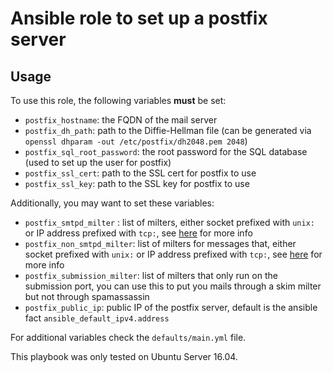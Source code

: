# Ansible role to set up a postfix server
## Usage
To use this role, the following variables **must** be set:
- `postfix_hostname`: the FQDN of the mail server
- `postfix_dh_path`: path to the Diffie-Hellman file (can be generated via `openssl dhparam -out /etc/postfix/dh2048.pem 2048`)
- `postfix_sql_root_password`: the root password for the SQL database (used to set up the user for postfix)
- `postfix_ssl_cert`: path to the SSL cert for postfix to use
- `postfix_ssl_key`: path to the SSL key for postfix to use

Additionally, you may want to set these variables:
- `postfix_smtpd_milter` : list of milters, either socket prefixed with `unix:` or IP address prefixed with `tcp:`, see [here](http://www.postfix.org/postconf.5.html#smtpd_milters) for more info
- `postfix_non_smtpd_milter`: list of milters for messages that, either socket prefixed with `unix:` or IP address prefixed with `tcp:`, see [here](http://www.postfix.org/postconf.5.html#non_smtpd_milters) for more info
- `postfix_submission_milter`: list of milters that only run on the submission port, you can use this to put you mails through a skim milter but not through spamassassin
- `postfix_public_ip`: public IP of the postfix server, default is the ansible fact `ansible_default_ipv4.address`

For additional variables check the `defaults/main.yml` file.

This playbook was only tested on Ubuntu Server 16.04.
